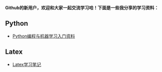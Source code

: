 **Github的新用户，欢迎和大家一起交流学习哈！下面是一些我分享的学习资料：**

## Python

* [Python编程与机器学习入门资料](https://pan.baidu.com/s/19Oxog4ykWQSZEBeZZOCwCg?pwd=44p4)

## Latex

* [Latex学习笔记](https://github.com/Eksi123/Codebase/tree/main/%E5%85%B6%E4%BB%96/Latex%E7%AC%94%E8%AE%B0)



